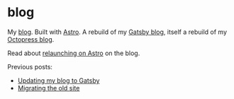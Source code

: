 # blog

My [blog](https://heygrady.com/). Built with [Astro](https://astro.build/). A rebuild of my [Gatsby blog](https://github.com/heygrady/blog/blob/c5660d45c348d87967ce511dde22442743b87100/README.md), itself a rebuild of my [Octopress blog](https://2012.heygrady.com/).

Read about [relaunching on Astro](https://heygrady.com/posts/2022-08-29-relaunching-on-astro) on the blog.

Previous posts:
- [Updating my blog to Gatsby](https://heygrady.com/posts/2017-06-30-new-blog)
- [Migrating the old site](https://heygrady.com/posts/2017-06-30-migrating-old-site)
